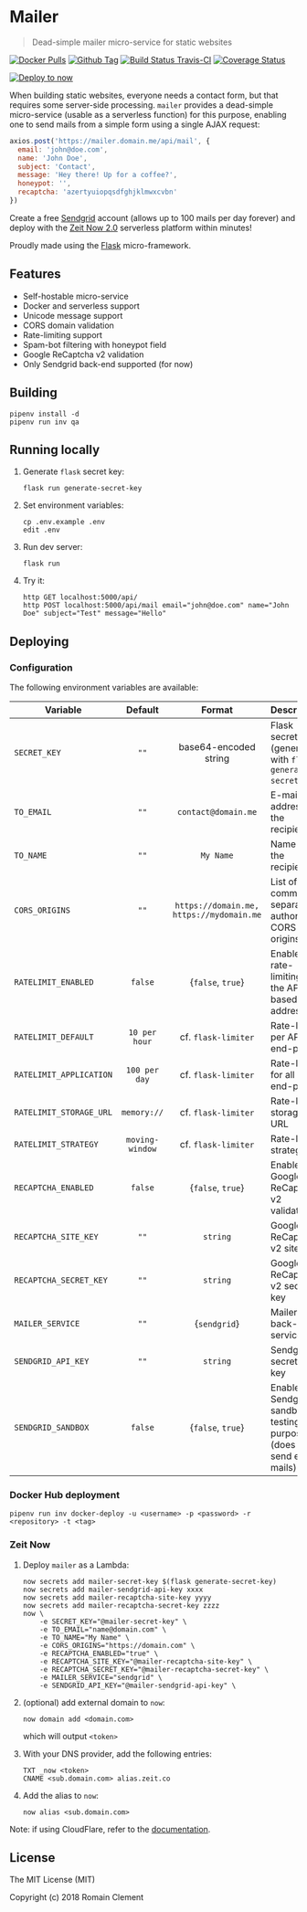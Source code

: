 # Mailer

> Dead-simple mailer micro-service for static websites

[![Docker Pulls](https://img.shields.io/docker/pulls/rmnclmnt/mailer.svg)](https://hub.docker.com/r/rmnclmnt/mailer)
[![Github Tag](https://img.shields.io/github/tag/rclement/mailer.svg)](https://github.com/rclement/mailer/releases/latest)
[![Build Status Travis-CI](https://travis-ci.org/rclement/mailer.svg?branch=master)](https://travis-ci.org/rclement/mailer)
[![Coverage Status](https://coveralls.io/repos/github/rclement/mailer/badge.svg?branch=master)](https://coveralls.io/github/rclement/mailer)

[![Deploy to now](https://deploy.now.sh/static/button.svg)](https://deploy.now.sh/?repo=https://github.com/rclement/mailer&env=SECRET_KEY&env=TO_EMAIL&env=TO_NAME&env=CORS_ORIGINS&env=MAILER_SERVICE&env=SENDGRID_API_KEY)

When building static websites, everyone needs a contact form, but that requires some server-side processing.
`mailer` provides a dead-simple micro-service (usable as a serverless function) for this purpose,
enabling one to send mails from a simple form using a single AJAX request:

```js
axios.post('https://mailer.domain.me/api/mail', {
  email: 'john@doe.com',
  name: 'John Doe',
  subject: 'Contact',
  message: 'Hey there! Up for a coffee?',
  honeypot: '',
  recaptcha: 'azertyuiopqsdfghjklmwxcvbn'
})
```

Create a free [Sendgrid](https://sendgrid.com) account (allows up to 100 mails per day forever)
and deploy with the [Zeit Now 2.0](https://zeit.co) serverless platform within minutes!

Proudly made using the [Flask](http://flask.pocoo.org) micro-framework.


## Features

- Self-hostable micro-service
- Docker and serverless support
- Unicode message support
- CORS domain validation
- Rate-limiting support
- Spam-bot filtering with honeypot field
- Google ReCaptcha v2 validation
- Only Sendgrid back-end supported (for now)


## Building

```
pipenv install -d
pipenv run inv qa
```


## Running locally

1. Generate `flask` secret key:
    ```
    flask run generate-secret-key
    ```

2. Set environment variables:
    ```
    cp .env.example .env
    edit .env
    ```

3. Run dev server:
    ```
    flask run
    ```

4. Try it:
    ```
    http GET localhost:5000/api/
    http POST localhost:5000/api/mail email="john@doe.com" name="John Doe" subject="Test" message="Hello"
    ```


## Deploying

### Configuration

The following environment variables are available:

| Variable | Default | Format | Description |
|----------|:-------:|:------:|-------------|
| `SECRET_KEY` | `""` | base64-encoded string | Flask secret key (generated with `flask generate-secret-key`)
| `TO_EMAIL` | `""` | `contact@domain.me` | E-mail address of the recipient
| `TO_NAME` | `""` | `My Name` | Name of the recipient
| `CORS_ORIGINS` | `""` | `https://domain.me, https://mydomain.me` | List of comma-separated authorized CORS origins
| `RATELIMIT_ENABLED` | `false` | {`false`, `true`} | Enable rate-limiting for the API, based on IP address
| `RATELIMIT_DEFAULT` | `10 per hour` | cf. `flask-limiter` |Rate-limit per API end-point
| `RATELIMIT_APPLICATION` | `100 per day` | cf. `flask-limiter` | Rate-limit for all API end-points
| `RATELIMIT_STORAGE_URL` | `memory://` | cf. `flask-limiter` | Rate-limit storage URL
| `RATELIMIT_STRATEGY` | `moving-window` | cf. `flask-limiter` | Rate-limit strategy
| `RECAPTCHA_ENABLED` | `false` | {`false`, `true`} | Enable Google ReCaptcha v2 validation
| `RECAPTCHA_SITE_KEY` | `""` | `string` | Google ReCaptcha v2 site key
| `RECAPTCHA_SECRET_KEY` | `""` | `string` | Google ReCaptcha v2 secret key
| `MAILER_SERVICE` | `""` | {`sendgrid`} | Mailer back-end service
| `SENDGRID_API_KEY` | `""` | `string` | Sendgrid secret API key
| `SENDGRID_SANDBOX` | `false` | {`false`, `true`} | Enable Sendgrid sandbox for testing purposes (does not send e-mails)

### Docker Hub deployment

```
pipenv run inv docker-deploy -u <username> -p <password> -r <repository> -t <tag>
```

### Zeit Now

1. Deploy `mailer` as a Lambda:

    ```
    now secrets add mailer-secret-key $(flask generate-secret-key)
    now secrets add mailer-sendgrid-api-key xxxx
    now secrets add mailer-recaptcha-site-key yyyy
    now secrets add mailer-recaptcha-secret-key zzzz
    now \
        -e SECRET_KEY="@mailer-secret-key" \
        -e TO_EMAIL="name@domain.com" \
        -e TO_NAME="My Name" \
        -e CORS_ORIGINS="https://domain.com" \
        -e RECAPTCHA_ENABLED="true" \
        -e RECAPTCHA_SITE_KEY="@mailer-recaptcha-site-key" \
        -e RECAPTCHA_SECRET_KEY="@mailer-recaptcha-secret-key" \
        -e MAILER_SERVICE="sendgrid" \
        -e SENDGRID_API_KEY="@mailer-sendgrid-api-key" \
    ```

2. (optional) add external domain to `now`:

    ```
    now domain add <domain.com>
    ```

    which will output `<token>`

3. With your DNS provider, add the following entries:

    ```
    TXT _now <token>
    CNAME <sub.domain.com> alias.zeit.co
    ```

4. Add the alias to `now`:

    ```
    now alias <sub.domain.com>
    ```

Note: if using CloudFlare, refer to the [documentation](https://zeit.co/docs/v1/guides/how-to-use-cloudflare).


## License

The MIT License (MIT)

Copyright (c) 2018 Romain Clement